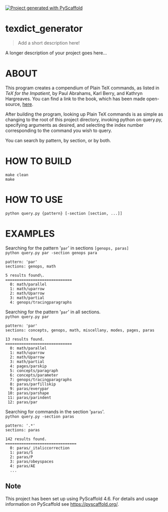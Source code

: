 <!-- These are examples of badges you might want to add to your README:
     please update the URLs accordingly

[![Built Status](https://api.cirrus-ci.com/github/<USER>/texdict_generator.svg?branch=main)](https://cirrus-ci.com/github/<USER>/texdict_generator)
[![ReadTheDocs](https://readthedocs.org/projects/texdict_generator/badge/?version=latest)](https://texdict_generator.readthedocs.io/en/stable/)
[![Coveralls](https://img.shields.io/coveralls/github/<USER>/texdict_generator/main.svg)](https://coveralls.io/r/<USER>/texdict_generator)
[![PyPI-Server](https://img.shields.io/pypi/v/texdict_generator.svg)](https://pypi.org/project/texdict_generator/)
[![Conda-Forge](https://img.shields.io/conda/vn/conda-forge/texdict_generator.svg)](https://anaconda.org/conda-forge/texdict_generator)
[![Monthly Downloads](https://pepy.tech/badge/texdict_generator/month)](https://pepy.tech/project/texdict_generator)
[![Twitter](https://img.shields.io/twitter/url/http/shields.io.svg?style=social&label=Twitter)](https://twitter.com/texdict_generator)
-->

[![Project generated with PyScaffold](https://img.shields.io/badge/-PyScaffold-005CA0?logo=pyscaffold)](https://pyscaffold.org/)

# texdict_generator

> Add a short description here!

A longer description of your project goes here...

ABOUT
===
This program creates a compendium of Plain TeX commands, as listed in _TeX for the Impatient_, by Paul Abrahams, Karl Berry, and Kathryn Hargreaves. You can find a link to the book, which has been made open-source, [here](https://ctan.org/pkg/impatient).

After building the program, looking up Plain TeX commands is as simple as changing to the root of this project directory, invoking python on query.py, specifying arguments as desired, and selecting the index number corresponding to the command you wish to query.

You can search by pattern, by section, or by both.

HOW TO BUILD
===
`make clean`  
`make`

HOW TO USE
===
`python query.py {pattern} [-section [section, ...]]`

EXAMPLES
===
Searching for the pattern '`par`' in sections `[genops, paras]`  
`python query.py par -section genops para`

    pattern: 'par'
    sections: genops, math
    
    5 results found\.
    =============================
      0: math/parallel
      1: math/uparrow
      2: math/Uparrow
      3: math/partial
      4: genops/tracingparagraphs

Searching for the pattern '`par`' in all sections.  
`python query.py par`

    pattern: 'par'
    sections: concepts, genops, math, miscellany, modes, pages, paras
    
    13 results found.
    =============================
      0: math/parallel
      1: math/uparrow
      2: math/Uparrow
      3: math/partial
      4: pages/parskip
      5: concepts/paragraph
      6: concepts/parameter
      7: genops/tracingparagraphs
      8: paras/parfillskip
      9: paras/everypar
     10: paras/parshape
     11: paras/parindent
     12: paras/par

Searching for commands in the section '`paras`'.  
`python query.py -section paras`

    pattern: '.*'
    sections: paras
    
    142 results found.
    ===============================
      0: paras/_italiccorrection
      1: paras/S
      2: paras/P
      3: paras/obeyspaces
      4: paras/AE
      ...


<!-- pyscaffold-notes -->

## Note

This project has been set up using PyScaffold 4.6. For details and usage
information on PyScaffold see https://pyscaffold.org/.
